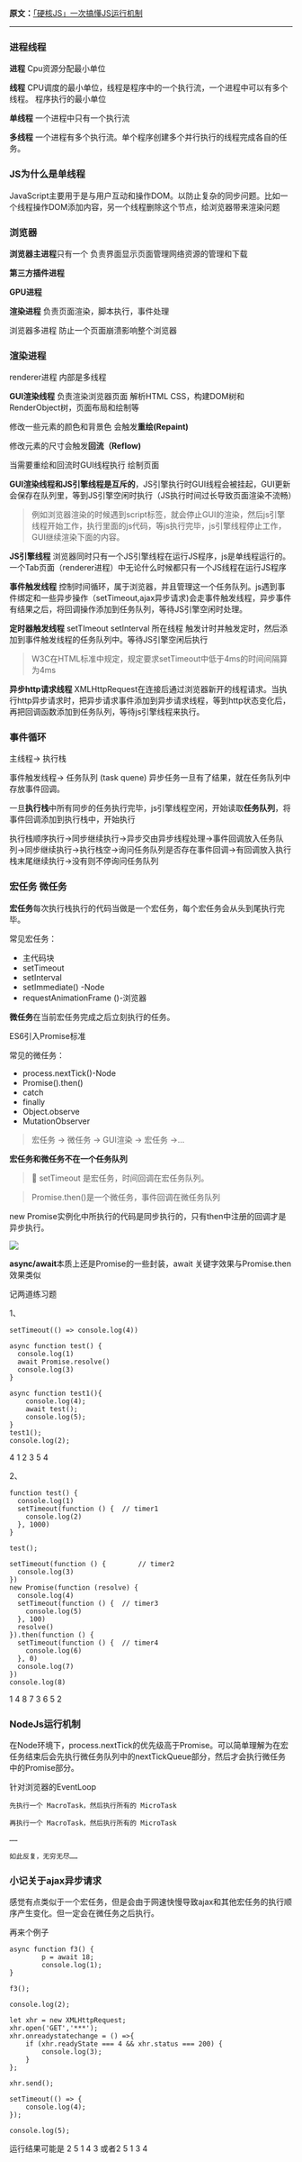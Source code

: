 **原文：**[「硬核JS」一次搞懂JS运行机制](https://juejin.im/post/5e22b391f265da3e204d8c14#heading-24)

----

### 进程线程

**进程** Cpu资源分配最小单位 

**线程** CPU调度的最小单位，线程是程序中的一个执行流，一个进程中可以有多个线程。 程序执行的最小单位

**单线程** 一个进程中只有一个执行流

**多线程** 一个进程有多个执行流。单个程序创建多个并行执行的线程完成各自的任务。

### JS为什么是单线程

JavaScript主要用于是与用户互动和操作DOM。以防止复杂的同步问题。比如一个线程操作DOM添加内容，另一个线程删除这个节点，给浏览器带来渲染问题

### 浏览器

**浏览器主进程**只有一个 负责界面显示页面管理网络资源的管理和下载

**第三方插件进程**

**GPU进程**

**渲染进程** 负责页面渲染，脚本执行，事件处理

浏览器多进程 防止一个页面崩溃影响整个浏览器

### 渲染进程

renderer进程 内部是多线程

**GUI渲染线程** 负责渲染浏览器页面 解析HTML CSS，构建DOM树和RenderObject树，页面布局和绘制等

修改一些元素的颜色和背景色 会触发**重绘(Repaint)**

修改元素的尺寸会触发**回流（Reflow)**

当需要重绘和回流时GUI线程执行 绘制页面

**GUI渲染线程和JS引擎线程是互斥的**，JS引擎执行时GUI线程会被挂起，GUI更新会保存在队列里，等到JS引擎空闲时执行（JS执行时间过长导致页面渲染不流畅）


> 例如浏览器渲染的时候遇到script标签，就会停止GUI的渲染，然后js引擎线程开始工作，执行里面的js代码，等js执行完毕，js引擎线程停止工作，GUI继续渲染下面的内容。

**JS引擎线程** 浏览器同时只有一个JS引擎线程在运行JS程序，js是单线程运行的。一个Tab页面（renderer进程）中无论什么时候都只有一个JS线程在运行JS程序

**事件触发线程** 控制时间循环，属于浏览器，并且管理这一个任务队列。js遇到事件绑定和一些异步操作（setTimeout,ajax异步请求)会走事件触发线程，异步事件有结果之后，将回调操作添加到任务队列，等待JS引擎空闲时处理。

**定时器触发线程** setTImeout setInterval 所在线程 触发计时并触发定时，然后添加到事件触发线程的任务队列中。等待JS引擎空闲后执行

>W3C在HTML标准中规定，规定要求setTimeout中低于4ms的时间间隔算为4ms

**异步http请求线程** XMLHttpRequest在连接后通过浏览器新开的线程请求。当执行http异步请求时，把异步请求事件添加到异步请求线程，等到http状态变化后，再把回调函数添加到任务队列，等待js引擎线程来执行。

### 事件循环

主线程-> 执行栈

事件触发线程-> 任务队列 (task quene)  异步任务一旦有了结果，就在任务队列中存放事件回调。

一旦**执行栈**中所有同步的任务执行完毕，js引擎线程空闲，开始读取**任务队列**，将事件回调添加到执行栈中，开始执行

执行栈顺序执行->同步继续执行->异步交由异步线程处理->事件回调放入任务队列->同步继续执行->执行栈空->询问任务队列是否存在事件回调->有回调放入执行栈末尾继续执行->没有则不停询问任务队列

### 宏任务 微任务

**宏任务**每次执行栈执行的代码当做是一个宏任务，每个宏任务会从头到尾执行完毕。

常见宏任务： 

* 主代码块
* setTimeout
* setInterval
* setImmediate() -Node
* requestAnimationFrame ()-浏览器

**微任务**在当前宏任务完成之后立刻执行的任务。

ES6引入Promise标准

常见的微任务：

* process.nextTick()-Node
* Promise().then()
* catch
* finally
* Object.observe
* MutationObserver 

> 宏任务 -> 微任务 -> GUI渲染 -> 宏任务 ->...

**宏任务和微任务不在一个任务队列**

> setTimeout 是宏任务，时间回调在宏任务队列。

> Promise.then()是一个微任务，事件回调在微任务队列

new Promise实例化中所执行的代码是同步执行的，只有then中注册的回调才是异步执行。

![](https://user-gold-cdn.xitu.io/2020/1/18/16fb7adf5afc036d?imageslim)

**async/await**本质上还是Promise的一些封装，await 关键字效果与Promise.then效果类似

记两道练习题

1、

```
setTimeout(() => console.log(4))

async function test() {
  console.log(1)
  await Promise.resolve()
  console.log(3)
}

async function test1(){
    console.log(4);
    await test();
    console.log(5);
}
test1();
console.log(2);
```
4 1 2 3 5 4

2、

```
function test() {
  console.log(1)
  setTimeout(function () { 	// timer1
    console.log(2)
  }, 1000)
}

test();

setTimeout(function () { 		// timer2
  console.log(3)
})
new Promise(function (resolve) {
  console.log(4)
  setTimeout(function () { 	// timer3
    console.log(5)
  }, 100)
  resolve()
}).then(function () {
  setTimeout(function () { 	// timer4
    console.log(6)
  }, 0)
  console.log(7)
})
console.log(8)
```
1 4 8 7  3 6 5 2

### NodeJs运行机制

在Node环境下，process.nextTick的优先级高于Promise。可以简单理解为在宏任务结束后会先执行微任务队列中的nextTickQueue部分，然后才会执行微任务中的Promise部分。

针对浏览器的EventLoop

```
先执行一个 MacroTask，然后执行所有的 MicroTask

再执行一个 MacroTask，然后执行所有的 MicroTask

……

如此反复，无穷无尽……
```

### 小记关于ajax异步请求

感觉有点类似于一个宏任务，但是会由于网速快慢导致ajax和其他宏任务的执行顺序产生变化。但一定会在微任务之后执行。

再来个例子

```
async function f3() {
        p = await 18;
        console.log(1);
}

f3();

console.log(2);

let xhr = new XMLHttpRequest;
xhr.open('GET','***');
xhr.onreadystatechange = () =>{
    if (xhr.readyState === 4 && xhr.status === 200) {
        console.log(3);
    }
};

xhr.send();

setTimeout(() => {
    console.log(4);
});

console.log(5);
```
运行结果可能是 2 5 1 4 3 或者2 5 1 3 4